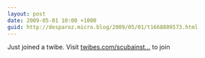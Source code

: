 ```yaml
---
layout: post
date: 2009-05-01 10:00 +1000
guid: http://desparoz.micro.blog/2009/05/01/t1668809573.html
---
```

Just joined a twibe. Visit [twibes.com/scubainst...](http://twibes.com/scubainstructor) to join
